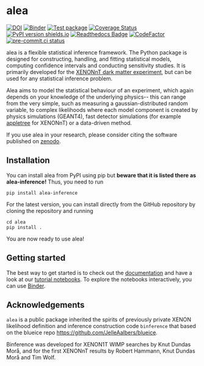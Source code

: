 # alea
[![DOI](https://zenodo.org/badge/654100988.svg)](https://zenodo.org/badge/latestdoi/654100988)
[![Binder](https://mybinder.org/badge_logo.svg)](https://mybinder.org/v2/gh/XENONnT/alea/HEAD?labpath=notebooks)
[![Test package](https://github.com/XENONnT/alea/actions/workflows/pytest.yml/badge.svg?branch=main)](https://github.com/XENONnT/alea/actions/workflows/pytest.yml)
[![Coverage Status](https://coveralls.io/repos/github/XENONnT/alea/badge.svg?branch=main&kill_cache=1)](https://coveralls.io/github/XENONnT/alea?branch=main&kill_cache=1)
[![PyPI version shields.io](https://img.shields.io/pypi/v/alea-inference.svg)](https://pypi.python.org/pypi/alea-inference/)
[![Readthedocs Badge](https://readthedocs.org/projects/alea/badge/?version=latest)](https://alea.readthedocs.io/en/latest/?badge=latest)
[![CodeFactor](https://www.codefactor.io/repository/github/xenonnt/alea/badge)](https://www.codefactor.io/repository/github/xenonnt/alea)
[![pre-commit.ci status](https://results.pre-commit.ci/badge/github/XENONnT/alea/main.svg)](https://results.pre-commit.ci/latest/github/XENONnT/alea/main)

alea is a flexible statistical inference framework. The Python package is designed for constructing, handling, and fitting statistical models, computing confidence intervals and conducting sensitivity studies. It is primarily developed for the [XENONnT dark matter experiment](https://xenonexperiment.org/), but can be used for any statistical inference problem.

Alea aims to model the statistical behaviour of an experiment, which again depends on your knowledge of the underlying physics-- this can range from the very simple, such as measuring a gaussian-distributed random variable, to complex likelihoods where each model component is created by physics simulations (GEANT4), fast detector simulations (for example [appletree](https://github.com/XENONnT/appletree/) for XENONnT) or a data-driven method.  

If you use alea in your research, please consider citing the software published on [zenodo](https://zenodo.org/badge/latestdoi/654100988).

## Installation
You can install alea from PyPI using pip but **beware that it is listed there as alea-inference!** Thus, you need to run
```
pip install alea-inference
```

For the latest version, you can install directly from the GitHub repository by cloning the repository and running
```
cd alea
pip install .
```
You are now ready to use alea!

## Getting started
The best way to get started is to check out the [documentation](https://alea.readthedocs.io/en/latest/) and have a look at our [tutorial notebooks](https://github.com/XENONnT/alea/tree/main/notebooks). To explore the notebooks interactively, you can use [Binder](https://mybinder.org/v2/gh/XENONnT/alea/HEAD?labpath=notebooks).

## Acknowledgements
`alea` is a public package inherited the spirits of previously private XENON likelihood definition and inference construction code `binference` that based on the blueice repo https://github.com/JelleAalbers/blueice.

Binference was developed for XENON1T WIMP searches by Knut Dundas Morå, and for the first XENONnT results by Robert Hammann, Knut Dundas Morå and Tim Wolf.

